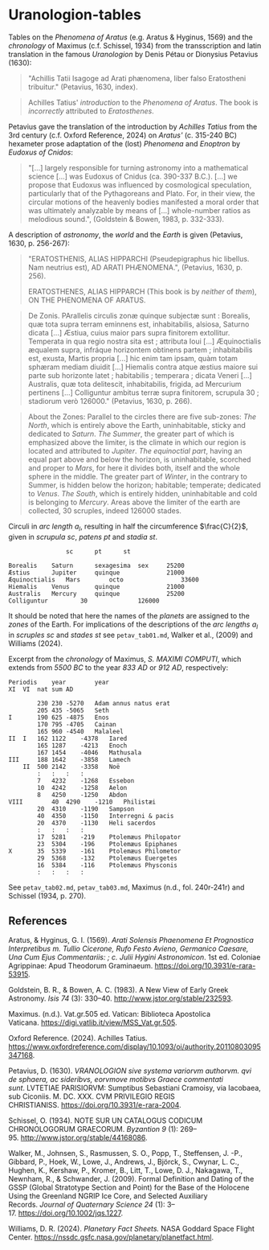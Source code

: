 # Uranologion-tables

Tables on the *Phenomena of Aratus* (e.g. Aratus & Hyginus, 1569) and the *chronology* of Maximus (c.f. Schissel, 1934) from the transscription and latin translation in the famous *Uranologion* by Denis Pétau or Dionysius Petavius (1630):

>"Achillis Tatii Isagoge ad Arati phænomena, liber falso Eratostheni tribuitur." (Petavius, 1630, index).

>Achilles Tatius' *introduction* to the *Phenomena of Aratus*. The book is *incorrectly* attributed to *Eratosthenes*.

Petavius ​​​gave the translation of the introduction by *Achilles Tatius* from the 3rd century (c.f. Oxford Reference, 2024) on *Aratus'* (c. 315-240 BC) hexameter prose adaptation of the (lost) *Phenomena* and *Enoptron* by *Eudoxus of Cnidos*:
>"[...] largely responsible for turning astronomy into a mathematical science [...] was Eudoxus of Cnidus (ca. 390-337 B.C.). [...] we propose that Eudoxus was influenced by cosmological speculation, particularly that of the Pythagoreans and Plato. For, in their view, the circular motions of the heavenly bodies manifested a moral order that was ultimately analyzable by means of [...] whole-number ratios as melodious sound.", (Goldstein & Bowen, 1983, p. 332-333).

A description of *astronomy*, the *world* and the *Earth* is given (Petavius, 1630, p. 256-267):

>"ERATOSTHENIS, ALIAS HIPPARCHI
(Pseudepigraphus hic libellus. Nam neutrius est), AD ARATI PHÆNOMENA.", (Petavius, 1630, p. 256).
>
>ERATOSTHENES,
ALIAS HIPPARCH (This book is by *neither* of *them*), ON THE PHENOMENA OF ARATUS.

>De Zonis. PArallelis circulis zonæ quinque subjectæ sunt : Borealis, quæ tota supra terram eminnens est, inhabitabilis, alsiosa, Saturno dicata [...] Æstiua, cuius maior pars supra finitorem extollitur. Temperata in qua regio nostra sita est ; attributa Ioui [...] Æquinoctialis æqualem supra, infráque horizontem obtinens partem ; inhabitabilis est, exusta, Martis propria [...] hic enim tam ipsam, quàm totam sphæram mediam diuidit [...] Hiemalis contra atque æstius maiore sui parte sub horizonte latet ; habitabilis ; temperara ; dicata Veneri [...] Australis, quæ tota delitescit, inhabitabilis, frigida, ad Mercurium pertinens [...] Colliguntur ambitus terræ supra finitorem, scrupula 30 ; stadiorum verò 126000." (Petavius, 1630, p. 266).

>About the Zones: Parallel to the circles there are five sub-zones: *The North*, which is entirely above the Earth, uninhabitable, sticky and dedicated to *Saturn*. *The Summer*, the greater part of which is emphasized above the limiter, is  the climate in which our region is located and attributed to *Jupiter*. *The equinoctial part*, having an equal part above and below the horizon, is uninhabitable, scorched and proper to *Mars*, for here it divides both, itself and the whole sphere in the middle. The greater part of *Winter*, in the contrary to Summer, is hidden below the horizon;  habitable;  temperate;  dedicated to *Venus*. *The South*, which is entirely hidden, uninhabitable and  cold is belonging to *Mercury*. Areas above the limiter of the earth are collected, 30 scruples, indeed 126000 stades.

Circuli in *arc length* $a_l$, resulting in half the circumference $\frac{C}{2}$, given in *scrupula* $sc$, *patens* $pt$ and *stadia* $st$.
~~~				
				sc		pt		st

Borealis	Saturn		sexagesima	sex		25200
Æstius		Jupiter		quinque				21000
Æquinoctialis	Mars		octo				33600
Hiemalis	Venus		quinque				21000
Australis	Mercury		quinque				25200
Colliguntur			30				126000
~~~


It should be noted that here the names of the *planets* are assigned to the *zones* of the Earth.
For implications of the descriptions of the *arc lengths* $a_l$ in *scruples* $sc$ and *stades* $st$ see `petav_tab01.md`, Walker et al., (2009) and Williams (2024).

Excerpt from the *chronology* of Maximus, *S. MAXIMI COMPUTI*, which extends from *5500 BC* to the year *833 AD* or *912 AD*, respectively:
~~~
Periodis	year		year			
XI	VI	nat	sum	AD	

		230	230	-5270	Adam annus natus erat
		205	435	-5065	Seth
I		190	625	-4875	Enos
		170	795	-4705	Cainan
		165	960	-4540	Malaleel
II	I	162	1122	-4378	Iared
		165	1287	-4213	Enoch
		167	1454	-4046	Mathusala
III		188	1642	-3858	Lamech
	II	500	2142	-3358	Noë
		:	:	:	:
		7	4232	-1268	Essebon
		10	4242	-1258	Aelon
		8	4250	-1250	Abdon
VIII		40	4290	-1210	Philistæi
		20	4310	-1190	Sampson
		40	4350	-1150	Interregni & pacis
		20	4370	-1130	Heli sacerdos
		:	:	:	:
		17	5281	-219	Ptolemæus Philopator
		23	5304	-196	Ptolemæus Epiphanes
X		35	5339	-161	Ptolemæus Philometor
		29	5368	-132	Ptolemæus Euergetes
		16	5384	-116	Ptolemæus Physconis
		:	:	:	:
~~~
See `petav_tab02.md`, `petav_tab03.md`, Maximus (n.d., fol. 240r-241r) and Schissel (1934, p. 270).

## References
Aratus, & Hyginus, G. I. (1569). *Arati Solensis Phaenomena Et Prognostica Interpretibus m. Tullio Cicerone, Rufo Festo Avieno, Germanico Caesare, Una Cum Ejus Commentariis: ; c. Julii Hygini Astronomicon*. 1st ed. Coloniae Agrippinae: Apud Theodorum Graminaeum. https://doi.org/10.3931/e-rara-53915.

Goldstein, B. R., & Bowen, A. C. (1983). A New View of Early Greek Astronomy. *Isis 74* (3): 330–40. http://www.jstor.org/stable/232593.

Maximus. (n.d.). Vat.gr.505 ed. Vatican: Biblioteca Apostolica Vaticana. https://digi.vatlib.it/view/MSS_Vat.gr.505.

Oxford Reference. (2024). Achilles Tatius. https://www.oxfordreference.com/display/10.1093/oi/authority.20110803095347168.

Petavius, D. (1630). *VRANOLOGION sive systema variorvm authorvm. qvi de sphaera, ac sideribvs, eorvmove motibvs Graece commentati sunt*. LVTETIAE PARISIORVM: Sumptibus Sebastiani Cramoisy, via Iacobaea, sub Ciconiis. M. DC. XXX. CVM PRIVILEGIO REGIS CHRISTIANISS. https://doi.org/10.3931/e-rara-2004.

Schissel, O. (1934). NOTE SUR UN CATALOGUS CODICUM CHRONOLOGORUM GRAECORUM. *Byzantion 9* (1): 269–95. http://www.jstor.org/stable/44168086.

Walker, M., Johnsen, S., Rasmussen, S. O., Popp, T., Steffensen, J. -P., Gibbard, P., Hoek, W., Lowe, J., Andrews, J., Björck, S., Cwynar, L. C., Hughen, K., Kershaw, P., Kromer, B., Litt, T., Lowe, D. J., Nakagawa, T., Newnham, R., & Schwander, J. (2009). Formal Definition and Dating of the GSSP (Global Stratotype Section and Point) for the Base of the Holocene Using the Greenland NGRIP Ice Core, and Selected Auxiliary Records. *Journal of Quaternary Science 24* (1): 3–17. https://doi.org/10.1002/jqs.1227.

Williams, D. R. (2024). *Planetary Fact Sheets.* NASA Goddard Space Flight Center. https://nssdc.gsfc.nasa.gov/planetary/planetfact.html.

